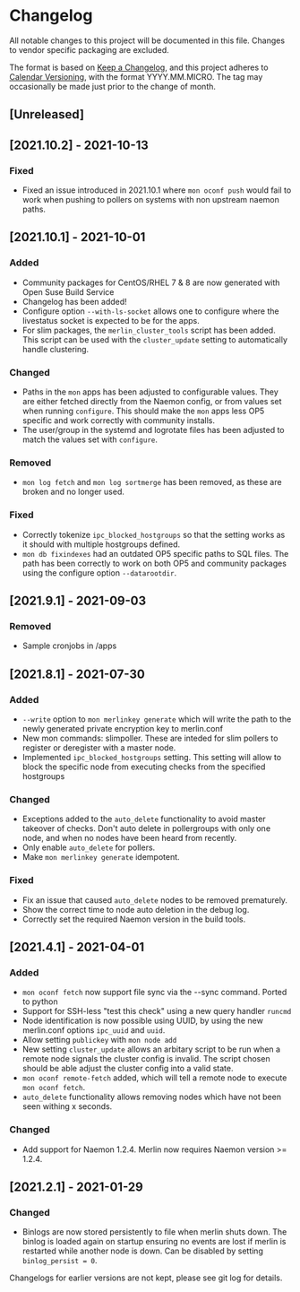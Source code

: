 # Changelog
All notable changes to this project will be documented in this file. Changes to
vendor specific packaging are excluded.

The format is based on [Keep a Changelog](https://keepachangelog.com/en/1.0.0/),
and this project adheres to [Calendar Versioning](https://calver.org/), with the
format YYYY.MM.MICRO. The tag may occasionally be made just prior to the change
of month.

## [Unreleased]

## [2021.10.2] - 2021-10-13
### Fixed
- Fixed an issue introduced in 2021.10.1 where `mon oconf push` would fail to
  work when pushing to pollers on systems with non upstream naemon paths.

## [2021.10.1] - 2021-10-01
### Added
- Community packages for CentOS/RHEL 7 & 8 are now generated with Open Suse
  Build Service
- Changelog has been added!
- Configure option `--with-ls-socket` allows one to configure where the
  livestatus socket is expected to be for the apps.
- For slim packages, the `merlin_cluster_tools` script has been added. This
  script can be used with the `cluster_update` setting to automatically handle
  clustering.

### Changed
- Paths in the `mon` apps has been adjusted to configurable values. They are
  either fetched directly from the Naemon config, or from values set when
  running `configure`. This should make the `mon` apps less OP5 specific and
  work correctly with community installs.
- The user/group in the systemd and logrotate files has been adjusted to match
  the values set with `configure`.

### Removed
- `mon log fetch` and `mon log sortmerge` has been removed, as these are broken
   and no longer used.

### Fixed
- Correctly tokenize `ipc_blocked_hostgroups` so that the setting works as it
  should with multiple hostgroups defined.
- `mon db fixindexes` had an outdated OP5 specific paths to SQL files. The path
  has been correctly to work on both OP5 and community packages using the
  configure option `--datarootdir`.

## [2021.9.1] - 2021-09-03
### Removed
- Sample cronjobs in /apps

## [2021.8.1] - 2021-07-30
### Added
- `--write` option to `mon merlinkey generate` which will write the path to the
  newly generated private encryption key to merlin.conf
- New mon commands: slimpoller. These are inteded for slim pollers to register
  or deregister with a master node.
- Implemented `ipc_blocked_hostgroups` setting. This setting will allow to block
  the specific node from executing checks from the specified hostgroups

### Changed
- Exceptions added to the `auto_delete` functionality to avoid master takeover
  of checks. Don't auto delete in pollergroups with only one node, and when
  no nodes have been heard from recently.
- Only enable `auto_delete` for pollers.
- Make `mon merlinkey generate` idempotent.

### Fixed
- Fix an issue that caused `auto_delete` nodes to be removed prematurely.
- Show the correct time to node auto deletion in the debug log.
- Correctly set the required Naemon version in the build tools.


## [2021.4.1] - 2021-04-01
### Added
- `mon oconf fetch` now support file sync via the --sync command. Ported to
   python
- Support for SSH-less "test this check" using a new query handler `runcmd`
- Node identification is now possible using UUID, by using the new merlin.conf
  options `ipc_uuid` and `uuid`.
- Allow setting `publickey` with `mon node add`
- New setting `cluster_update` allows an arbitary script to be run when a remote
  node signals the cluster config is invalid. The script chosen should be able
  adjust the cluster config into a valid state.
- `mon oconf remote-fetch` added, which will tell a remote node to execute
  `mon oconf fetch`.
- `auto_delete` functionality allows removing nodes which have not been seen
  withing x seconds.

### Changed
- Add support for Naemon 1.2.4. Merlin now requires Naemon version >= 1.2.4.

## [2021.2.1] - 2021-01-29
### Changed
- Binlogs are now stored persistently to file when merlin shuts down. The
  binlog is loaded again on startup ensuring no events are lost if merlin is
  restarted while another node is down. Can be disabled by setting
  `binlog_persist = 0`.

Changelogs for earlier versions are not kept, please see git log for details.
